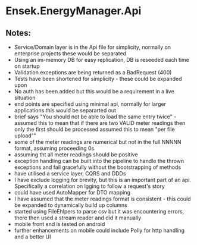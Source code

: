 # Ensek.EnergyManager.Api

## Notes:
- Service/Domain layer is in the Api file for simplicity, normally on enterprise projects these would be separated
- Using an im-memory DB for easy replication, DB is reseeded each time on startup
- Validation exceptions are being returned as a BadRequest (400)
- Tests have been shortened for simplicity - these could be expanded upon
- No auth has been added but this would be a requirement in a live situation
- end points are specified using minimal api, normally for larger applications this would be separarted out
- brief says "You should not be able to load the same entry twice" - assumed this to mean that if there are two VALID meter readings then only the first should be processed
	assumed this to mean "per file upload""
- some of the meter readings are numerical but not in the full NNNNN format, assuming proceeding 0s
- assuming tht all meter readings should be positive
- exception handling can be built into the pipeline to handle the thrown exceptions and fail gracefully without the bootstrapping of methods
- have utilised a service layer, CQRS and DDDs
- I have exclude logging for brevity, but this is an important part of an api.  Specifically a correlation on lgging to follow a request's story
- could have used AutoMapper for DTO mapping
- I have assumed that the meter readings format is consistent - this could be expanded to dynamically build up columns
- started using FileEhlpers to parse csv but it was encountering errors, there then used a stream reader and did it manually
- mobile front end is tested on android
- further enhancements on mobile could include Polly for http handling and a better UI